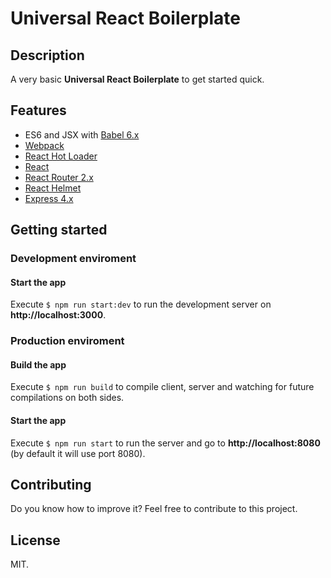 # Universal React Boilerplate

## Description

A very basic **Universal React Boilerplate** to get started quick.

## Features

* ES6 and JSX with [Babel 6.x](https://babeljs.io/)
* [Webpack](https://webpack.github.io/)
* [React Hot Loader](http://gaearon.github.io/react-hot-loader/)
* [React](https://facebook.github.io/react/)
* [React Router 2.x](https://github.com/reactjs/react-router)
* [React Helmet](https://github.com/nfl/react-helmet)
* [Express 4.x](http://expressjs.com/)

## Getting started

### Development enviroment

#### Start the app

Execute `$ npm run start:dev` to run the development server on **http://localhost:3000**.

### Production enviroment

#### Build the app

Execute `$ npm run build` to compile client, server and watching for future compilations on both sides.

#### Start the app

Execute `$ npm run start` to run the server and go to **http://localhost:8080** (by default it will use port 8080).

## Contributing

Do you know how to improve it? Feel free to contribute to this project.

## License

MIT.
